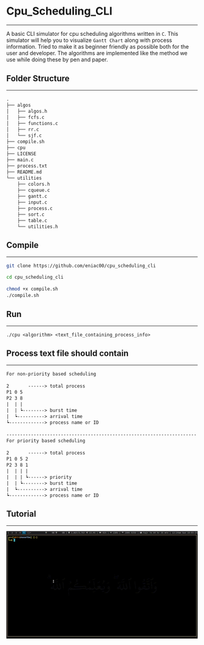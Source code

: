 # Cpu_Scheduling_CLI
---

A basic CLI simulator for cpu scheduling algorithms written in `C`. This simulator will help you to visualize `Gantt Chart` along with process information. Tried to make it as beginner friendly as possible both for the user and developer. The algorithms are implemented like the method we use while doing these by pen and paper.

## Folder Structure
---

```
.
├── algos
│   ├── algos.h
│   ├── fcfs.c
│   ├── functions.c
│   ├── rr.c
│   └── sjf.c
├── compile.sh
├── cpu
├── LICENSE
├── main.c
├── process.txt
├── README.md
└── utilities
    ├── colors.h
    ├── cqueue.c
    ├── gantt.c
    ├── input.c
    ├── process.c
    ├── sort.c
    ├── table.c
    └── utilities.h
```


## Compile
---
```bash
git clone https://github.com/eniac00/cpu_scheduling_cli
```
```bash
cd cpu_scheduling_cli
```
```bash
chmod +x compile.sh
./compile.sh
```

## Run
---
```
./cpu <algorithm> <text_file_containing_process_info>
```

## Process text file should contain
---
```code
For non-priority based scheduling

2       ------> total process
P1 0 5
P2 3 8
|  | |
|  | ┕--------> burst time
|  ┕----------> arrival time
┕-------------> process name or ID

----------------------------------------------------------------------
For priority based scheduling

2       ------> total process
P1 0 5 2
P2 3 8 1
|  | | |
|  | | ┕------> priority
|  | ┕--------> burst time
|  ┕----------> arrival time
┕-------------> process name or ID
```

## Tutorial
---
![tutorial](./.tutorial/tutorial.gif)
